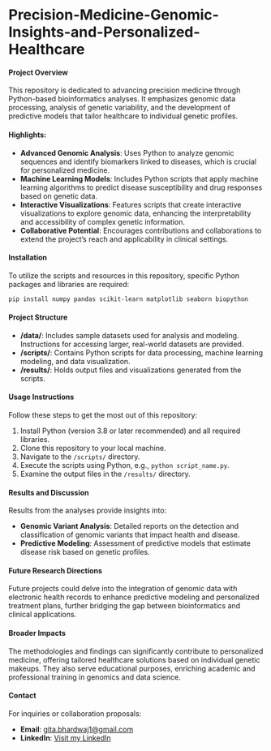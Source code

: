# Precision-Medicine-Genomic-Insights-and-Personalized-Healthcare
#### Project Overview
This repository is dedicated to advancing precision medicine through Python-based bioinformatics analyses. It emphasizes genomic data processing, analysis of genetic variability, and the development of predictive models that tailor healthcare to individual genetic profiles.

#### Highlights:
- **Advanced Genomic Analysis**: Uses Python to analyze genomic sequences and identify biomarkers linked to diseases, which is crucial for personalized medicine.
- **Machine Learning Models**: Includes Python scripts that apply machine learning algorithms to predict disease susceptibility and drug responses based on genetic data.
- **Interactive Visualizations**: Features scripts that create interactive visualizations to explore genomic data, enhancing the interpretability and accessibility of complex genetic information.
- **Collaborative Potential**: Encourages contributions and collaborations to extend the project’s reach and applicability in clinical settings.

#### Installation
To utilize the scripts and resources in this repository, specific Python packages and libraries are required:
```bash
pip install numpy pandas scikit-learn matplotlib seaborn biopython
```

#### Project Structure
- **/data/**: Includes sample datasets used for analysis and modeling. Instructions for accessing larger, real-world datasets are provided.
- **/scripts/**: Contains Python scripts for data processing, machine learning modeling, and data visualization.
- **/results/**: Holds output files and visualizations generated from the scripts.

#### Usage Instructions
Follow these steps to get the most out of this repository:
1. Install Python (version 3.8 or later recommended) and all required libraries.
2. Clone this repository to your local machine.
3. Navigate to the `/scripts/` directory.
4. Execute the scripts using Python, e.g., `python script_name.py`.
5. Examine the output files in the `/results/` directory.

#### Results and Discussion
Results from the analyses provide insights into:
- **Genomic Variant Analysis**: Detailed reports on the detection and classification of genomic variants that impact health and disease.
- **Predictive Modeling**: Assessment of predictive models that estimate disease risk based on genetic profiles.

#### Future Research Directions
Future projects could delve into the integration of genomic data with electronic health records to enhance predictive modeling and personalized treatment plans, further bridging the gap between bioinformatics and clinical applications.

#### Broader Impacts
The methodologies and findings can significantly contribute to personalized medicine, offering tailored healthcare solutions based on individual genetic makeups. They also serve educational purposes, enriching academic and professional training in genomics and data science.

#### Contact
For inquiries or collaboration proposals:
- **Email**: [gita.bhardwaj1@gmail.com](mailto:gita.bhardwaj1@gmail.com)
- **LinkedIn**: [Visit my LinkedIn](https://linkedin.com/in/GitaBhardwaj)
